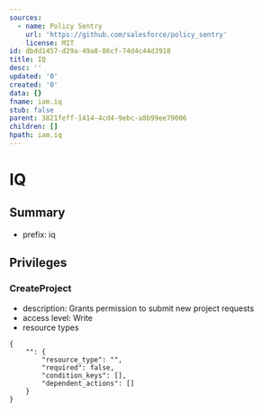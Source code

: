 ```yaml
---
sources:
  - name: Policy Sentry
    url: 'https://github.com/salesforce/policy_sentry'
    license: MIT
id: dbdd1457-d29a-49a8-86cf-74d4c44d3918
title: IQ
desc: ''
updated: '0'
created: '0'
data: {}
fname: iam.iq
stub: false
parent: 3821feff-1414-4cd4-9ebc-a8b99ee79006
children: []
hpath: iam.iq
---
```

# IQ

## Summary

- prefix: iq

## Privileges

### CreateProject

- description: Grants permission to submit new project requests
- access level: Write
- resource types

```
{
    "": {
        "resource_type": "",
        "required": false,
        "condition_keys": [],
        "dependent_actions": []
    }
}
```
